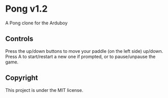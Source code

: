 # Pong v1.2
A Pong clone for the Arduboy

## Controls
Press the up/down buttons to move your paddle (on the left side) up/down.
Press A to start/restart a new one if prompted, or to pause/unpause the game.

## Copyright
This project is under the MIT license.
